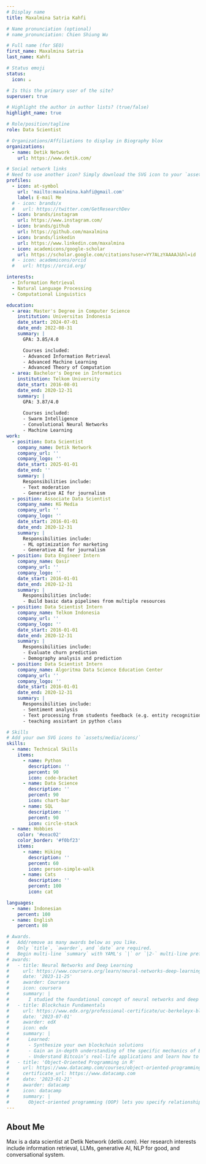 ```yaml
---
# Display name
title: Maxalmina Satria Kahfi

# Name pronunciation (optional)
# name_pronunciation: Chien Shiung Wu

# Full name (for SEO)
first_name: Maxalmina Satria
last_name: Kahfi

# Status emoji
status:
  icon: ☕️

# Is this the primary user of the site?
superuser: true

# Highlight the author in author lists? (true/false)
highlight_name: true

# Role/position/tagline
role: Data Scientist

# Organizations/Affiliations to display in Biography blox
organizations:
  - name: Detik Network
    url: https://www.detik.com/

# Social network links
# Need to use another icon? Simply download the SVG icon to your `assets/media/icons/` folder.
profiles:
  - icon: at-symbol
    url: 'mailto:maxalmina.kahfi@gmail.com'
    label: E-mail Me
  # - icon: brands/x
  #   url: https://twitter.com/GetResearchDev
  - icon: brands/instagram
    url: https://www.instagram.com/
  - icon: brands/github
    url: https://github.com/maxalmina
  - icon: brands/linkedin
    url: https://www.linkedin.com/maxalmina
  - icon: academicons/google-scholar
    url: https://scholar.google.com/citations?user=YY7ALzYAAAAJ&hl=id
  # - icon: academicons/orcid
  #   url: https://orcid.org/

interests:
  - Information Retrieval
  - Natural Language Processing
  - Computational Linguistics

education:
  - area: Master's Degree in Computer Science
    institution: Universitas Indonesia
    date_start: 2024-07-01
    date_end: 2022-08-31
    summary: |
      GPA: 3.85/4.0

      Courses included:
      - Advanced Information Retrieval
      - Advanced Machine Learning
      - Advanced Theory of Computation
  - area: Bachelor's Degree in Informatics
    institution: Telkom University
    date_start: 2016-08-01
    date_end: 2020-12-31
    summary: |
      GPA: 3.87/4.0
      
      Courses included:
      - Swarm Intelligence
      - Convolutional Neural Networks
      - Machine Learning
work:
  - position: Data Scientist
    company_name: Detik Network
    company_url: ''
    company_logo: ''
    date_start: 2025-01-01
    date_end: ''
    summary: |
      Responsibilities include:
      - Text moderation
      - Generative AI for journalism
  - position: Associate Data Scientist
    company_name: KG Media
    company_url: ''
    company_logo: ''
    date_start: 2016-01-01
    date_end: 2020-12-31
    summary: |
      Responsibilities include:
      - ML optimization for marketing
      - Generative AI for journalism
  - position: Data Engineer Intern
    company_name: Qasir
    company_url: ''
    company_logo: ''
    date_start: 2016-01-01
    date_end: 2020-12-31
    summary: |
      Responsibilities include:
      - Build basic data pipelines from multiple resources
  - position: Data Scientist Intern
    company_name: Telkom Indonesia
    company_url: ''
    company_logo: ''
    date_start: 2016-01-01
    date_end: 2020-12-31
    summary: |
      Responsibilities include:
      - Evaluate churn prediction
      - Demography analysis and prediction
  - position: Data Scientist Intern
    company_name: Algoritma Data Science Education Center
    company_url: ''
    company_logo: ''
    date_start: 2016-01-01
    date_end: 2020-12-31
    summary: |
      Responsibilities include:
      - Sentiment analysis
      - Text processing from students feedback (e.g. entity recognition)
      - teaching assistant in python class

# Skills
# Add your own SVG icons to `assets/media/icons/`
skills:
  - name: Technical Skills
    items:
      - name: Python
        description: ''
        percent: 90
        icon: code-bracket
      - name: Data Science
        description: ''
        percent: 90
        icon: chart-bar
      - name: SQL
        description: ''
        percent: 90
        icon: circle-stack
  - name: Hobbies
    color: '#eeac02'
    color_border: '#f0bf23'
    items:
      - name: Hiking
        description: ''
        percent: 60
        icon: person-simple-walk
      - name: Cats
        description: ''
        percent: 100
        icon: cat

languages:
  - name: Indonesian
    percent: 100
  - name: English
    percent: 80

# Awards.
#   Add/remove as many awards below as you like.
#   Only `title`, `awarder`, and `date` are required.
#   Begin multi-line `summary` with YAML's `|` or `|2-` multi-line prefix and indent 2 spaces below.
# awards:
#   - title: Neural Networks and Deep Learning
#     url: https://www.coursera.org/learn/neural-networks-deep-learning
#     date: '2023-11-25'
#     awarder: Coursera
#     icon: coursera
#     summary: |
#       I studied the foundational concept of neural networks and deep learning. By the end, I was familiar with the significant technological trends driving the rise of deep learning; build, train, and apply fully connected deep neural networks; implement efficient (vectorized) neural networks; identify key parameters in a neural network’s architecture; and apply deep learning to your own applications.
#   - title: Blockchain Fundamentals
#     url: https://www.edx.org/professional-certificate/uc-berkeleyx-blockchain-fundamentals
#     date: '2023-07-01'
#     awarder: edX
#     icon: edx
#     summary: |
#       Learned:
#       - Synthesize your own blockchain solutions
#       - Gain an in-depth understanding of the specific mechanics of Bitcoin
#       - Understand Bitcoin’s real-life applications and learn how to attack and destroy Bitcoin, Ethereum, smart contracts and Dapps, and alternatives to Bitcoin’s Proof-of-Work consensus algorithm
#   - title: 'Object-Oriented Programming in R'
#     url: https://www.datacamp.com/courses/object-oriented-programming-with-s3-and-r6-in-r
#     certificate_url: https://www.datacamp.com
#     date: '2023-01-21'
#     awarder: datacamp
#     icon: datacamp
#     summary: |
#       Object-oriented programming (OOP) lets you specify relationships between functions and the objects that they can act on, helping you manage complexity in your code. This is an intermediate level course, providing an introduction to OOP, using the S3 and R6 systems. S3 is a great day-to-day R programming tool that simplifies some of the functions that you write. R6 is especially useful for industry-specific analyses, working with web APIs, and building GUIs.
---
```


## About Me

Max is a data scientist at Detik Network (detik.com). Her research interests include information retrieval, LLMs, generative AI, NLP for good, and conversational system.
